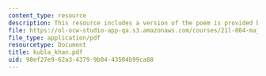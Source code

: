 ```yaml
---
content_type: resource
description: This resource includes a version of the poem is provided by Kubla Khan.
file: https://ol-ocw-studio-app-qa.s3.amazonaws.com/courses/21l-004-major-poets-fall-2001/98ef27e962a343799b0443504b99ca88_kubla_khan.pdf
file_type: application/pdf
resourcetype: Document
title: kubla_khan.pdf
uid: 98ef27e9-62a3-4379-9b04-43504b99ca88
---
```

